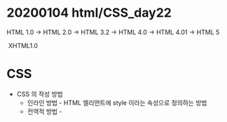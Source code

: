 

# 20200104 html/CSS_day22

HTML 1.0 -> HTML 2.0 -> HTML 3.2 -> HTML 4.0 -> HTML 4.01 -> HTML 5

​																						 XHTML1.0



# CSS

- CSS 의 작성 방법
  - 인라인 방법 - HTML 엘리먼트에 style 이라는 속성으로 정의하는 방법
  - 전역적 방법 - <style> 이라는 태그에 웹 페이지의 태그들에 대핚 스타일을 정의하는 방법
  - 외부 파일 연결 방법 - 독립된 파일(확장자 .css)을 만들어서 HTML 문서에 연결하는 방법

-> 학습할 때에는 인라인, 전역적 방법 사용/ 실무에서는 외부파일 연결방법을 주로 사용



```Html
color 정하기
<h2 style ="color:red; background-color: yellow">도우너</h2> :인라인 방식
<!-- color:속성  red: 속성값 속성과 속성값은 : 로 분리해야 하고, 여러개의 속성을 넣고 싶을 때에는 ; 세미콜론으로 분류한다.-->


전역적 방법
a{ 
	text-decoration : none
}
<!-- 전역적인 방법: 태그이름{(블럭지정)
}-->


인라인 방법
<a href="https://www.w3schools.com/" style="text-decoration:none">W3Schools</a><br>
<!-- ""인용부호가 있으면 다음번에 오는 속성이 와도 된다. 
인라인 방식은 테크마다 각각 구현해야 한다. style="text-decoration:none"-->
<a href="http://html5test.com/" style="text-decoration:none">HTML5 테스트</a><br>
<a href="https://caniuse.com/" style="text-decoration:none">HTML과 CSS의 지원여부 체크</a>ㅋㅋㅋ<br>
```



[전역적인 스타일 설정]



- <head> 태그 안에 <style>태그를 사용한다.
      - CSS 정의 방법

      css 선택자 {
          css 속성명: 속성값;
          css 속성명: 속성값;
          css 속성명: 속성값;
          css 속성명: 속성값;
      }




[CSS 선택자]

- 전체 선택자
- 태그 선택자
- class 선택자
- id 선택자
- 자식 선택자
- 자손 선택자
- 첫번째 동생 선택자

```html
공통의 이름 class
.sampleclass {text-decoration:underline;}


싱글 이름 id
#sampleid {text-decoration: underline;
}
#t1:hover{
	font-weight : bold;
	color :red;
}
<!--hover 마우스를 가져다 놓으면 그것만 빨간색으로 변한다. -->

<div>, <span>
특정 부분만 다르게 하고 싶다면 그 부분만 태그로 묶어야 한다.
css를 다르게 적용하려는 태그 또는 태그의 컨텐트에 정의하는 용도의 태그들
<div>:행바꿈 해서 변경 (여러 태그들을 묶거나 또는 태그에 대하여 CSS 속성을 적용할 때)
<span>: 행바꿈 하지 않고 변경 (컨텐트의 일부분에 대하여 CSS속성을 적용할 때)
```



태그는 크게 블럭, 인라인 스타일 태그로 나눠진다.



